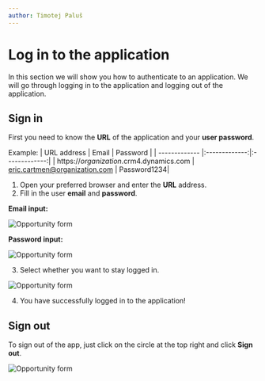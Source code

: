 ```yaml
---
author: Timotej Paluš
---
```

# Log in to the application
In this section we will show you how to authenticate to an application. We will go through logging in to the application and logging out of the application.

## Sign in
First you need to know the **URL** of the application and your **user password**.

Example:
| URL address       | Email           | Password |
| ------------- |:-------------:|:-------------:|
| https://_organization_.crm4.dynamics.com    | eric.cartmen@organization.com | Password1234|

1. Open your preferred browser and enter the **URL** address.
2. Fill in the user **email** and **password**.

**Email input:**

![Opportunity form](/.attachments/ModelDrivenAppUserGuide/emailInput.png)

**Password input:**

![Opportunity form](/.attachments/ModelDrivenAppUserGuide/passwordInput.png)

3. Select whether you want to stay logged in.

![Opportunity form](/.attachments/ModelDrivenAppUserGuide/staySigned.png)

4. You have successfully logged in to the application!

## Sign out
To sign out of the app, just click on the circle at the top right and click **Sign out**.

![Opportunity form](/.attachments/ModelDrivenAppUserGuide/signOut.png)
